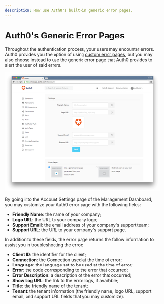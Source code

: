 ```yaml
---
description: How use Auth0's built-in generic error pages.
---
```


# Auth0's Generic Error Pages

Throughout the authentication process, your users may encounter errors. Auth0 provides you the option of using [custom error pages](/custom-error-pages), but you may also choose instead to use the generic error page that Auth0 provides to alert the user of said errors.

![](/media/articles/error-pages/generic-error-page-settings.png)

By going into the Account Settings page of the Management Dashboard, you may customize your Auth0 error page with the following fields:

* **Friendly Name**: the name of your company;
* **Logo URL**: the URL to your company logo;
* **Support Email**: the email address of your company's support team;
* **Support URL**: the URL to your company's support page.

In addition to these fields, the error page returns the follow information to assist you in troubleshooting the error:

* **Client ID**: the identifier for the client;
* **Connection**: the Connection used at the time of error;
* **Language**: the language set to be used at the time of error;
* **Error**: the code corresponding to the error that occurred;
* **Error Description**: a description of the error that occurred;
* **Show Log URL**: the link to the error logs, if available;
* **Title**: the friendly name of the tenant;
* **Tenant**: the tenant information (the friendly name, logo URL, support email, and support URL fields that you may customize).

